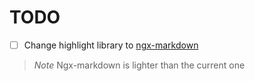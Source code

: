# TODO

- [ ] Change highlight library to [ngx-markdown](https://jfcere.github.io/ngx-markdown/get-started)
> *Note*  Ngx-markdown is lighter than the current one


